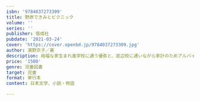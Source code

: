 ```yaml
---
isbn: '9784037273309'
title: 野原できみとピクニック
volume: ''
series: ''
publisher: 偕成社
pubdate: '2021-03-24'
cover: 'https://cover.openbd.jp/9784037273309.jpg'
author: 濱野京子／著
description: 裕福な家生まれ進学校に通う優弥と、底辺校に通いながら家計のためアルバイトをする稀星。現代社会を映しだす2人の恋の行方は？
price: '1500'
genre: 児童図書
target: 児童
format: 単行本
content: 日本文学、小説・物語

---
```

